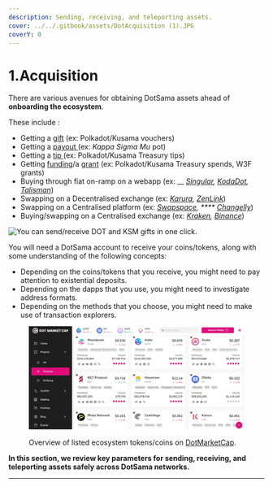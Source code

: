 ```yaml
---
description: Sending, receiving, and teleporting assets.
cover: ../../.gitbook/assets/DotAcquisition (1).JPG
coverY: 0
---
```


# 1.Acquisition

There are various avenues for obtaining DotSama assets ahead of **onboarding the ecosystem**.&#x20;

These include :

* Getting a [gift](https://gifts.polkadot.network/#/generate) (ex: Polkadot/Kusama vouchers)
* Getting a [payout ](https://polkadot.js.org/apps/?rpc=wss%3A%2F%2Fkusama-rpc.polkadot.io#/society)(ex: _Kappa Sigma Mu_ pot)
* Getting a [tip ](https://polkadot.js.org/apps/?rpc=wss%3A%2F%2Fkusama.api.onfinality.io%2Fpublic-ws#/treasury/tips)(ex: Polkadot/Kusama Treasury tips)
* Getting [funding](https://polkadot.js.org/apps/?rpc=wss%3A%2F%2Fkusama.api.onfinality.io%2Fpublic-ws#/treasury)/a [grant](https://web3.foundation/grants/) (ex: Polkadot/Kusama Treasury spends, W3F grants)
* Buying through fiat on-ramp on a webapp (ex: __ [_Singular_](https://singular.rmrk.app/)_,_ [_KodaDot_](https://kodadot.xyz/rmrk/credit/)_,_ [_Talisman_](https://app.talisman.xyz/portfolio))
* Swapping on a Decentralised exchange (ex: [_Karura_](https://apps.karura.network/)_,_ [_ZenLink_](https://dex.zenlink.pro/#/swap))&#x20;
* Swapping on a Centralised platform (ex: [_Swapspace_](https://swapspace.co/)_, ****_ [_Changelly_](https://changelly.com/))&#x20;
* Buying/swapping on a Centralised exchange (ex: [_Kraken_](https://www.kraken.com/)_,_ [_Binance_](https://www.binance.com/en))

![You can send/receive DOT and KSM gifts in one click.](../../.gitbook/assets/A\_Gift.JPG)



You will need a DotSama account to receive your coins/tokens, along with some understanding of the following concepts:&#x20;

* Depending on the coins/tokens that you receive, you might need to pay attention to existential deposits.
* Depending on the dapps that you use, you might need to investigate address formats.
* Depending on the methods that you choose, you might need to make use of transaction explorers.

<figure><img src="../../.gitbook/assets/A_DotMarketcap.JPG" alt=""><figcaption><p>Overview of listed ecosystem tokens/coins on <a href="https://www.dotmarketcap.com/listed">DotMarketCap</a>.</p></figcaption></figure>



**In this section, we review key parameters for sending, receiving, and teleporting assets safely across DotSama networks.**&#x20;

****
